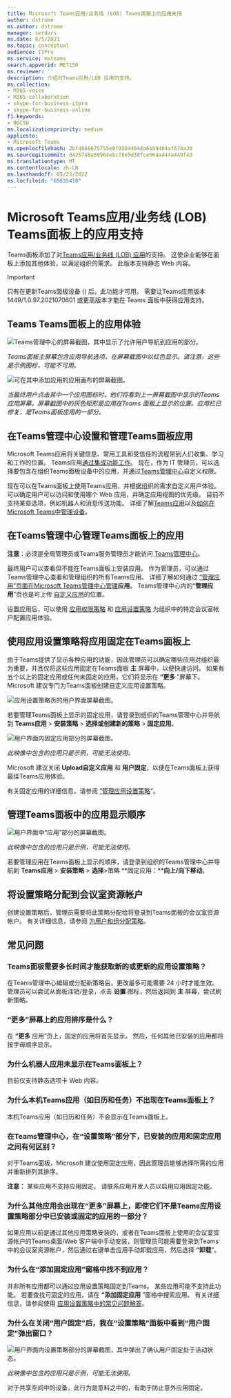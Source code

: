 ```yaml
---
title: Microsoft Teams应用/业务线 (LOB) Teams面板上的应用支持
author: dstrome
ms.author: dstrome
manager: serdars
ms.date: 8/5/2021
ms.topic: conceptual
audience: ITPro
ms.service: msteams
search.appverid: MET150
ms.reviewer: ''
description: 介绍对Teams应用/LOB 应用的支持。
ms.collection:
- M365-voice
- M365-collaboration
- skype-for-business-itpro
- skype-for-business-online
f1.keywords:
- NOCSH
ms.localizationpriority: medium
appliesto:
- Microsoft Teams
ms.openlocfilehash: 2bf4066675755e0f93844644a6a59404af678a38
ms.sourcegitcommit: d425748a50964ebc78e5d38fce564a444a449f43
ms.translationtype: MT
ms.contentlocale: zh-CN
ms.lasthandoff: 05/23/2022
ms.locfileid: "65635410"
---
```

# <a name="microsoft-teams-appsline-of-business-lob-app-support-on-teams-panels"></a>Microsoft Teams应用/业务线 (LOB) Teams面板上的应用支持

Teams面板添加了对[Teams应用/业务线 (LOB) 应用](/microsoftteams/platform/overview)的支持。 这使企业能够在面板上添加其他体验，以满足组织的需求。 此版本支持静态 Web 内容。

> [!IMPORTANT]
> 只有在更新Teams面板设备 () 后，此功能才可用。 需要让Teams应用版本 1449/1.0.97.2021070601 或更高版本才能在 Teams 面板中获得应用支持。

## <a name="teams-app-experience-on-teams-panels"></a>Teams Teams面板上的应用体验

![Teams管理中心的屏幕截图，其中显示了允许用户导航到应用的部分。](media/tac1update.png) 

*Teams面板主屏幕包含应用导航选项，在屏幕截图中以红色显示。请注意，这些是示例图标，可能不可用。*

![可在其中添加应用的应用画布的屏幕截图。](media/appscreen.png)

*当最终用户点击其中一个应用图标时，他们将看到上一屏幕截图中显示的Teams应用屏幕。屏幕截图中的灰色矩形是应用在Teams 面板上显示的位置。应用栏已修复，是Teams面板应用的一部分。*

## <a name="set-up-and-manage-teams-panels-apps-in-teams-admin-center"></a>在Teams管理中心设置和管理Teams面板应用 

Microsoft Teams应用将关键信息、常用工具和受信任的流程带到人们收集、学习和工作的位置。 Teams应用[通过集成功能工作](/microsoftteams/platform/concepts/capabilities-overview)。 现在，作为 IT 管理员，可以选择要包含在组织Teams面板设备中的应用，并通过[Teams管理中心](https://admin.teams.microsoft.com/)自定义权限。

现在可以在Teams面板上使用Teams应用，并根据组织的需求自定义用户体验。 可以确定用户可以访问和使用哪个 Web 应用，并确定应用视图的优先级。 目前不支持某些选项，例如机器人和消息传送功能。 详细了解[Teams应用](/microsoftteams/platform/overview)以及[如何在Microsoft Teams中管理设备](/microsoftteams/devices/device-management)。

## <a name="manage-apps-on-teams-panels-in-teams-admin-center"></a>在Teams管理中心管理Teams面板上的应用

**注意**：必须是全局管理员或Teams服务管理员才能访问 [Teams管理中心](https://admin.teams.microsoft.com/)。

最终用户可以查看但不能在Teams面板上安装应用。 作为管理员，可以通过Teams管理中心查看和管理组织的所有Teams应用。 详细了解如何通过 [“管理应用”页面在Microsoft Teams管理中心管理](/microsoftteams/manage-apps)**应用**。 Teams管理中心内的“**管理应用**”页也是可上传 [自定义应用](/microsoftteams/manage-apps#publish-a-custom-app-to-your-organizations-app-store)的位置。

设置应用后，可以使用 [应用权限策略](/microsoftteams/teams-app-permission-policies) 和 [应用设置策略](/microsoftteams/teams-app-setup-policies) 为组织中的特定会议室帐户配置应用体验。

## <a name="pin-apps-on-teams-panels-with-app-setup-policies"></a>使用应用设置策略将应用固定在Teams面板上

由于Teams提供了显示各种应用的功能，因此管理员可以确定哪些应用对组织最为重要，并且仅将这些应用固定在Teams面板 **主** 屏幕中，以便快速访问。 如果有五个以上的固定应用或任何未固定的应用，它们将显示在 **“更多** ”屏幕下。 Microsoft 建议专门为Teams面板创建自定义应用设置策略。

![应用设置策略页的用户界面屏幕截图。](media/appsetup1.png) 

若要管理Teams面板上显示的固定应用，请登录到组织的Teams管理中心并导航到 **Teams应用** \> **安装策略** \> **选择或创建新的策略** \> **固定应用**。

![用户界面内固定应用部分的屏幕截图。](media/appsetup2.png) 

*此映像中包含的应用只是示例，可能无法使用。*

Microsoft 建议关闭 **Upload自定义应用** 和 **用户固定**，以便在Teams面板上获得最佳Teams应用体验。

有关固定应用的详细信息，请参阅 [“管理应用设置策略](/microsoftteams/teams-app-setup-policies)”。

## <a name="manage-apps-display-order-in-teams-panels"></a>管理Teams面板中的应用显示顺序 

![用户界面中“应用”部分的屏幕截图。](media/appsetup3.png)

*此映像中包含的应用只是示例，可能无法使用。*

若要管理应用在Teams面板上显示的顺序，请登录到组织的Teams管理中心并导航到 **Teams应用** \> **安装策略** \> **选择**\>策略 **固定应用：****向上/向下移动**。

## <a name="assigning-setup-policies-to-a-room-resource-account"></a>将设置策略分配到会议室资源帐户

创建设置策略后，管理员需要将此策略分配给将登录到Teams面板的会议室资源帐户。 有关详细信息，请参阅 [为用户和组分配策略](/microsoftteams/assign-policies-users-and-groups)。

## <a name="faq"></a>常见问题

### <a name="how-long-does-it-take-for-teams-panels-to-get-the-new-or-updated-app-setup-policies"></a>Teams面板需要多长时间才能获取新的或更新的应用设置策略？

在Teams管理中心编辑或分配新策略后，更改最多可能需要 24 小时才能生效。 管理员可以尝试从面板注销/登录，点击 **设置** 图标，然后返回到 **主** 屏幕，尝试刷新策略。

### <a name="what-is-the-ordering-of-the-apps-on-the-more-screen"></a>“更多”屏幕上的应用排序是什么？

在 **“更多** 应用”页上，固定的应用将首先显示。 然后，任何其他已安装的应用都将按字母顺序显示。

### <a name="why-are-bot-apps-not-showing-up-on-teams-panels"></a>为什么机器人应用未显示在Teams面板上？

目前仅支持静态选项卡 Web 内容。

### <a name="why-are-native-teams-apps-such-as-calendar-and-tasks-not-appearing-on-teams-panels"></a>为什么本机Teams应用（如日历和任务）不出现在Teams面板上？

本机Teams应用（如日历和任务）不会显示在Teams面板上。

### <a name="in-the-teams-admin-center-under-the-setup-policies-section-what-is-the-difference-between-installed-apps-and-pinned-apps"></a>在Teams管理中心，在“设置策略”部分下，已安装的应用和固定应用之间有何区别？

对于Teams面板，Microsoft 建议使用固定应用，因此管理员能够选择所需的应用并重新排列其排序。

**注意：** 某些应用不支持应用固定。 请联系应用开发人员以启用应用固定功能。

### <a name="why-are-other-apps-appearing-in-the-more-screen-even-though-they-are-not-part-of-the-installed-or-pinned-apps-in-the-teams-app-setup-policy-section"></a>为什么其他应用会出现在“更多”屏幕上，即使它们不是Teams应用设置策略部分中已安装或固定的应用的一部分？

如果应用以前是通过其他应用策略安装的，或者在Teams面板上使用的会议室资源帐户的Teams桌面/Web 客户端中手动安装，则管理员可能需要登录到Teams中的会议室资源帐户，然后通过右键单击应用手动卸载应用，然后选择 **“卸载**”。

### <a name="why-cant-i-find-an-app-in-the-add-pinned-apps-pane"></a>为什么在“添加固定应用”窗格中找不到应用？

并非所有应用都可以通过应用设置策略固定到Teams。 某些应用可能不支持此功能。 若要查找可固定的应用，请在 **“添加固定应用** ”窗格中搜索应用。 有关详细信息，请参阅使用 [应用设置策略中的常见问题解答](/microsoftteams/teams-app-setup-policies#why-cant-i-find-an-app-in-the-add-pinned-apps-pane)。

### <a name="why-am-i-seeing-an-user-pinning-pop-up-in-the-setup-policies-panel-after-i-turn-off-user-pinning"></a>为什么在关闭“用户固定”后，我在“设置策略”面板中看到“用户固定”弹出窗口？

![用户界面内设置策略部分的屏幕截图，其中弹出了确认用户固定处于活动状态。](media/appsetup4.png)

*此映像中包含的应用只是示例，可能无法使用。* 

对于共享空间中的设备，此行为是意料之中的，有助于防止意外应用固定。
